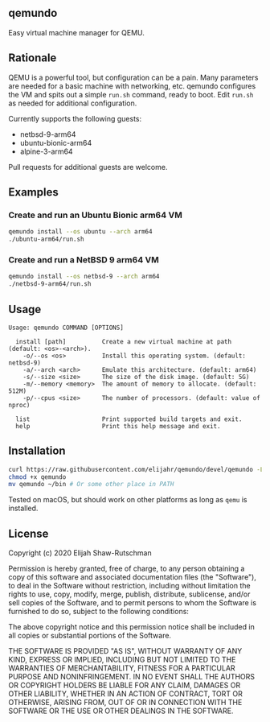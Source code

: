 ## qemundo

Easy virtual machine manager for QEMU.

## Rationale

QEMU is a powerful tool, but configuration can be a pain.
Many parameters are needed for a basic machine with networking, etc. qemundo
configures the VM and spits out a simple `run.sh` command, ready to boot. Edit
`run.sh` as needed for additional configuration.

Currently supports the following guests:

* netbsd-9-arm64
* ubuntu-bionic-arm64
* alpine-3-arm64

Pull requests for additional guests are welcome.

## Examples

### Create and run an Ubuntu Bionic arm64 VM

```sh
qemundo install --os ubuntu --arch arm64
./ubuntu-arm64/run.sh
```

### Create and run a NetBSD 9 arm64 VM

```sh
qemundo install --os netbsd-9 --arch arm64
./netbsd-9-arm64/run.sh
```

## Usage

```
Usage: qemundo COMMAND [OPTIONS]

  install [path]          Create a new virtual machine at path (default: <os>-<arch>).
    -o/--os <os>          Install this operating system. (default: netbsd-9)
    -a/--arch <arch>      Emulate this architecture. (default: arm64)
    -s/--size <size>      The size of the disk image. (default: 5G)
    -m/--memory <memory>  The amount of memory to allocate. (default: 512M)
    -p/--cpus <size>      The number of processors. (default: value of nproc)

  list                    Print supported build targets and exit.
  help                    Print this help message and exit.

```

## Installation

```sh
curl https://raw.githubusercontent.com/elijahr/qemundo/devel/qemundo -LSsf > qemundo
chmod +x qemundo
mv qemundo ~/bin # Or some other place in PATH
```

Tested on macOS, but should work on other platforms as long as `qemu` is
installed.

## License

Copyright (c) 2020 Elijah Shaw-Rutschman

Permission is hereby granted, free of charge, to any person obtaining a copy
of this software and associated documentation files (the "Software"), to deal
in the Software without restriction, including without limitation the rights
to use, copy, modify, merge, publish, distribute, sublicense, and/or sell
copies of the Software, and to permit persons to whom the Software is
furnished to do so, subject to the following conditions:

The above copyright notice and this permission notice shall be included in all
copies or substantial portions of the Software.

THE SOFTWARE IS PROVIDED "AS IS", WITHOUT WARRANTY OF ANY KIND, EXPRESS OR
IMPLIED, INCLUDING BUT NOT LIMITED TO THE WARRANTIES OF MERCHANTABILITY,
FITNESS FOR A PARTICULAR PURPOSE AND NONINFRINGEMENT. IN NO EVENT SHALL THE
AUTHORS OR COPYRIGHT HOLDERS BE LIABLE FOR ANY CLAIM, DAMAGES OR OTHER
LIABILITY, WHETHER IN AN ACTION OF CONTRACT, TORT OR OTHERWISE, ARISING FROM,
OUT OF OR IN CONNECTION WITH THE SOFTWARE OR THE USE OR OTHER DEALINGS IN THE
SOFTWARE.